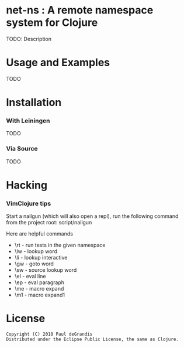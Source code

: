 
net-ns : A remote namespace system for Clojure
==============================================

TODO: Description



Usage and Examples
==================

TODO



Installation
============

### With Leiningen

TODO

### Via Source

TODO



Hacking
=======

### VimClojure tips

Start a nailgun (which will also open a repl),
run the following command from the project root:
    script/nailgun

Here are helpful commands
*   \rt - run tests in the given namespace
*   \lw - lookup word
*   \li - lookup interactive
*   \gw - goto word
*   \sw - source lookup word
*   \el - eval line
*   \ep - eval paragraph
*   \me - macro expand
*   \m1 - macro expand1



License
=======

    Copyright (C) 2010 Paul deGrandis
    Distributed under the Eclipse Public License, the same as Clojure.

